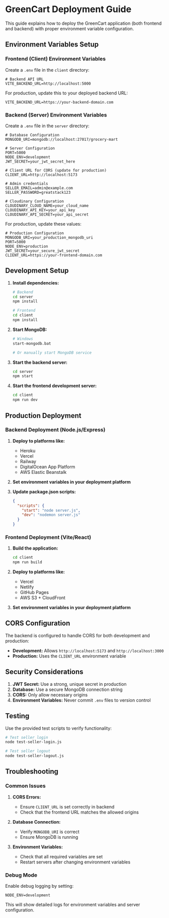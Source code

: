 # GreenCart Deployment Guide

This guide explains how to deploy the GreenCart application (both frontend and backend) with proper environment variable configuration.

## Environment Variables Setup

### Frontend (Client) Environment Variables

Create a `.env` file in the `client` directory:

```env
# Backend API URL
VITE_BACKEND_URL=http://localhost:5000
```

For production, update this to your deployed backend URL:

```env
VITE_BACKEND_URL=https://your-backend-domain.com
```

### Backend (Server) Environment Variables

Create a `.env` file in the `server` directory:

```env
# Database Configuration
MONGODB_URI=mongodb://localhost:27017/grocery-mart

# Server Configuration
PORT=5000
NODE_ENV=development
JWT_SECRET=your_jwt_secret_here

# Client URL for CORS (update for production)
CLIENT_URL=http://localhost:5173

# Admin credentials
SELLER_EMAIL=admin@example.com
SELLER_PASSWORD=greatstack123

# Cloudinary Configuration
CLOUDINARY_CLOUD_NAME=your_cloud_name
CLOUDINARY_API_KEY=your_api_key
CLOUDINARY_API_SECRET=your_api_secret
```

For production, update these values:

```env
# Production Configuration
MONGODB_URI=your_production_mongodb_uri
PORT=5000
NODE_ENV=production
JWT_SECRET=your_secure_jwt_secret
CLIENT_URL=https://your-frontend-domain.com
```

## Development Setup

1. **Install dependencies:**

   ```bash
   # Backend
   cd server
   npm install

   # Frontend
   cd client
   npm install
   ```

2. **Start MongoDB:**

   ```bash
   # Windows
   start-mongodb.bat

   # Or manually start MongoDB service
   ```

3. **Start the backend server:**

   ```bash
   cd server
   npm start
   ```

4. **Start the frontend development server:**
   ```bash
   cd client
   npm run dev
   ```

## Production Deployment

### Backend Deployment (Node.js/Express)

1. **Deploy to platforms like:**

   - Heroku
   - Vercel
   - Railway
   - DigitalOcean App Platform
   - AWS Elastic Beanstalk

2. **Set environment variables in your deployment platform**

3. **Update package.json scripts:**
   ```json
   {
     "scripts": {
       "start": "node server.js",
       "dev": "nodemon server.js"
     }
   }
   ```

### Frontend Deployment (Vite/React)

1. **Build the application:**

   ```bash
   cd client
   npm run build
   ```

2. **Deploy to platforms like:**

   - Vercel
   - Netlify
   - GitHub Pages
   - AWS S3 + CloudFront

3. **Set environment variables in your deployment platform**

## CORS Configuration

The backend is configured to handle CORS for both development and production:

- **Development:** Allows `http://localhost:5173` and `http://localhost:3000`
- **Production:** Uses the `CLIENT_URL` environment variable

## Security Considerations

1. **JWT Secret:** Use a strong, unique secret in production
2. **Database:** Use a secure MongoDB connection string
3. **CORS:** Only allow necessary origins
4. **Environment Variables:** Never commit `.env` files to version control

## Testing

Use the provided test scripts to verify functionality:

```bash
# Test seller login
node test-seller-login.js

# Test seller logout
node test-seller-logout.js
```

## Troubleshooting

### Common Issues

1. **CORS Errors:**

   - Ensure `CLIENT_URL` is set correctly in backend
   - Check that the frontend URL matches the allowed origins

2. **Database Connection:**

   - Verify `MONGODB_URI` is correct
   - Ensure MongoDB is running

3. **Environment Variables:**
   - Check that all required variables are set
   - Restart servers after changing environment variables

### Debug Mode

Enable debug logging by setting:

```env
NODE_ENV=development
```

This will show detailed logs for environment variables and server configuration.
